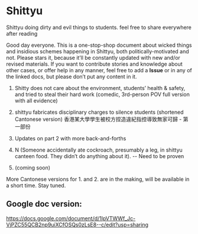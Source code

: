 # Shittyu 

Shittyu doing dirty and evil things to students. feel free to share everywhere after reading 

Good day everyone. This is a one-stop-shop document about wicked things and insidious schemes happening in Shittyu, both politically-motivated and not. Please stars it, because it’ll be constantly updated with new and/or revised materials. If you want to contribute stories and knowledge about other cases, or offer help in any manner, feel free to add a **Issue**  or in any of the linked docs, but please don’t put any content in it.

1. Shitty does not care about the environment, students’ health & safety, and tried to steal their hard work
(comedic, 3rd-person POV full version with all evidence)

2. shittyu fabricates disciplinary charges to silence students
(shortened Cantonese version) 香港某大學學生被校方捏造違紀指控導致無家可歸 - 第一部份

3. Updates on part 2 with more back-and-forths
   
4. N (Someone accidentally ate cockroach, presumably a leg, in shittyu canteen food. They didn’t do anything about it). -- Need to be proven 

5. (coming soon)
 
More Cantonese versions for 1. and 2. are in the making, will be available in a short time. Stay tuned.


## Google doc version: 
https://docs.google.com/document/d/1lpVTWWf_Jc-VjPZC55QCB2np9uiXCfOSQs0zLsE8--c/edit?usp=sharing
